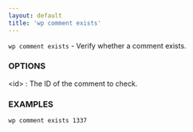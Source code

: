 ```yaml
---
layout: default
title: 'wp comment exists'
---
```


`wp comment exists` - Verify whether a comment exists.

### OPTIONS

&lt;id&gt;
: The ID of the comment to check.

### EXAMPLES

    wp comment exists 1337

